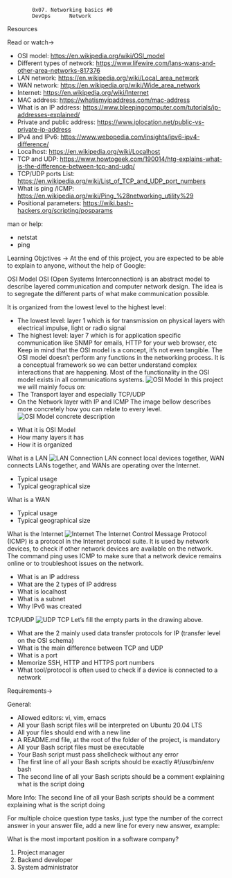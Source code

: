 			0x07. Networking basics #0
			DevOps		Network

Resources

Read or watch->
- OSI model: https://en.wikipedia.org/wiki/OSI_model
- Different types of network: https://www.lifewire.com/lans-wans-and-other-area-networks-817376
- LAN network: https://en.wikipedia.org/wiki/Local_area_network
- WAN network: https://en.wikipedia.org/wiki/Wide_area_network
- Internet: https://en.wikipedia.org/wiki/Internet
- MAC address: https://whatismyipaddress.com/mac-address
- What is an IP address: https://www.bleepingcomputer.com/tutorials/ip-addresses-explained/
- Private and public address: https://www.iplocation.net/public-vs-private-ip-address
- IPv4 and IPv6: https://www.webopedia.com/insights/ipv6-ipv4-difference/
- Localhost: https://en.wikipedia.org/wiki/Localhost
- TCP and UDP: https://www.howtogeek.com/190014/htg-explains-what-is-the-difference-between-tcp-and-udp/
- TCP/UDP ports List: https://en.wikipedia.org/wiki/List_of_TCP_and_UDP_port_numbers
- What is ping /ICMP: https://en.wikipedia.org/wiki/Ping_%28networking_utility%29
- Positional parameters: https://wiki.bash-hackers.org/scripting/posparams

man or help:
* netstat
* ping

Learning Objctives ->
At the end of this project, you are expected to be able to explain to anyone, without the help of Google:

OSI Model
OSI (Open Systems Interconnection) is an abstract model to describe layered communication and computer network design. The idea is to segregate the different parts of what make communication possible.

It is organized from the lowest level to the highest level:
- The lowest level: layer 1 which is for transmission on physical layers with electrical impulse, light or radio signal
- The highest level: layer 7 which is for application specific communication like SNMP for emails, HTTP for your web browser, etc
Keep in mind that the OSI model is a concept, it’s not even tangible. The OSI model doesn’t perform any functions in the networking process. It is a conceptual framework so we can better understand complex interactions that are happening. Most of the functionality in the OSI model exists in all communications systems.
![OSI Model](https://user-images.githubusercontent.com/109985883/236348440-e59ecf61-93e4-4c84-b9dd-9c478716aabc.png)
In this project we will mainly focus on:
- The Transport layer and especially TCP/UDP
- On the Network layer with IP and ICMP
The image bellow describes more concretely how you can relate to every level.
![OSI Model concrete description](https://user-images.githubusercontent.com/109985883/236348483-8594e934-c00b-4357-8a79-d0f589cd3e80.jpg)
* What it is OSI Model
* How many layers it has
* How it is organized

What is a LAN
![LAN Connection](https://user-images.githubusercontent.com/109985883/236348580-f1d227c2-ca1b-4c3b-84da-49884680cc12.jpg)
LAN connect local devices together, WAN connects LANs together, and WANs are operating over the Internet.
- Typical usage
- Typical geographical size

What is a WAN
* Typical usage
* Typical geographical size

What is the Internet
![Internet](https://user-images.githubusercontent.com/109985883/236348607-fb42b277-4d70-4f39-9526-6065b6944e5e.gif)
The Internet Control Message Protocol (ICMP) is a protocol in the Internet protocol suite. It is used by network devices, to check if other network devices are available on the network. The command ping uses ICMP to make sure that a network device remains online or to troubleshoot issues on the network.
- What is an IP address
- What are the 2 types of IP address
- What is localhost
- What is a subnet
- Why IPv6 was created

TCP/UDP
![UDP TCP](https://user-images.githubusercontent.com/109985883/236348706-89a5959d-0cb9-4b1f-9797-6c39f4463786.jpg)
Let’s fill the empty parts in the drawing above.
* What are the 2 mainly used data transfer protocols for IP (transfer level on the OSI schema)
* What is the main difference between TCP and UDP
* What is a port
* Memorize SSH, HTTP and HTTPS port numbers
* What tool/protocol is often used to check if a device is connected to a network

Requirements->

General:
- Allowed editors: vi, vim, emacs
- All your Bash script files will be interpreted on Ubuntu 20.04 LTS
- All your files should end with a new line
- A README.md file, at the root of the folder of the project, is mandatory
- All your Bash script files must be executable
- Your Bash script must pass shellcheck without any error
- The first line of all your Bash scripts should be exactly #!/usr/bin/env bash
- The second line of all your Bash scripts should be a comment explaining what is the script doing

More Info:
The second line of all your Bash scripts should be a comment explaining what is the script doing

For multiple choice question type tasks, just type the number of the correct answer in your answer file, add a new line for every new answer, example:

What is the most important position in a software company?
1. Project manager
2. Backend developer
3. System administrator

